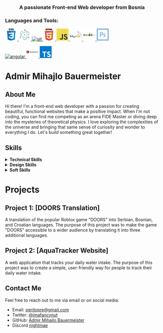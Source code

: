 <h3 align="center">A passionate Front-end Web developer from Bosnia</h3>

<h3 align="left">Languages and Tools:</h3>
<p align="left"> <a href="https://www.w3schools.com/css/" target="_blank" rel="noreferrer"> <img src="https://raw.githubusercontent.com/devicons/devicon/master/icons/css3/css3-original-wordmark.svg" alt="css3" width="40" height="40"/> </a> <a href="https://www.electronjs.org" target="_blank" rel="noreferrer"> <img src="https://raw.githubusercontent.com/devicons/devicon/master/icons/electron/electron-original.svg" alt="electron" width="40" height="40"/> </a> <a href="https://git-scm.com/" target="_blank" rel="noreferrer"> <img src="https://www.vectorlogo.zone/logos/git-scm/git-scm-icon.svg" alt="git" width="40" height="40"/> </a> <a href="https://www.w3.org/html/" target="_blank" rel="noreferrer"> <img src="https://raw.githubusercontent.com/devicons/devicon/master/icons/html5/html5-original-wordmark.svg" alt="html5" width="40" height="40"/> </a> <a href="https://developer.mozilla.org/en-US/docs/Web/JavaScript" target="_blank" rel="noreferrer"> <img src="https://raw.githubusercontent.com/devicons/devicon/master/icons/javascript/javascript-original.svg" alt="javascript" width="40" height="40"/> </a> <a href="https://www.mysql.com/" target="_blank" rel="noreferrer"> <img src="https://raw.githubusercontent.com/devicons/devicon/master/icons/mysql/mysql-original-wordmark.svg" alt="mysql" width="40" height="40"/> </a> <a href="https://nodejs.org" target="_blank" rel="noreferrer"> <img src="https://raw.githubusercontent.com/devicons/devicon/master/icons/nodejs/nodejs-original-wordmark.svg" alt="nodejs" width="40" height="40"/> </a> <a href="https://www.photoshop.com/en" target="_blank" rel="noreferrer"> <img src="https://raw.githubusercontent.com/devicons/devicon/master/icons/photoshop/photoshop-line.svg" alt="photoshop" width="40" height="40"/> </a> <p align="left"> <a href="https://angular.io" target="_blank" rel="noreferrer"> <img src="https://angular.io/assets/images/logos/angular/angular.svg" alt="angular" width="40" height="40"/> </a> <a href="https://angular.io" target="_blank" rel="noreferrer"> <img src="https://raw.githubusercontent.com/devicons/devicon/master/icons/angularjs/angularjs-original-wordmark.svg" alt="angularjs" width="40" height="40"/> </a> <a href="https://www.typescriptlang.org/" target="_blank" rel="noreferrer"> <img src="https://raw.githubusercontent.com/devicons/devicon/master/icons/typescript/typescript-original.svg" alt="typescript" width="40" height="40"/> </a> </p>

# Admir Mihajlo Bauermeister

## About Me

Hi there! I'm a front-end web developer with a passion for creating beautiful, functional websites that make a positive impact. When I'm not coding, you can find me competing as an arena FIDE Master or diving deep into the mysteries of theoretical physics. I love exploring the complexities of the universe and bringing that same sense of curiosity and wonder to everything I do. Let's build something great together!

## Skills

<details>
<summary><strong>Technical Skills</strong></summary>

- HTML5
- CSS3
- JavaScript
- React
- Git
- GitHub

</details>

<details>
<summary><strong>Design Skills</strong></summary>

- UI/UX design
- Prototyping
- Adobe Photoshop

</details>

<details>
<summary><strong>Soft Skills</strong></summary>

- Problem-solving
- Communication
- Time management
- Teamwork
- Creativity
- Leadership
- Adaptability

</details>

# Projects

## Project 1: [DOORS Translation]
A translation of the popular Roblox game "DOORS" into Serbian, Bosnian, and Croatian languages.
The purpose of this project was to make the game "DOORS" accessible to a wider audience by translating it into three additional languages.

## Project 2: [AquaTracker Website]
A web application that tracks your daily water intake.
The purpose of this project was to create a simple, user-friendly way for people to track their daily water intake.

## Contact Me

Feel free to reach out to me via email or on social media:

- Email: [peritopre@gmail.com](mailto:peritopre@gmail.com)
- Twitter: [@imafancynut](https://twitter.com/imafancynut)
- GitHub: [Admir Mihajlo Bauermeister](https://github.com/nightmae)
- Discord [nightmae](nightmae#0040)
